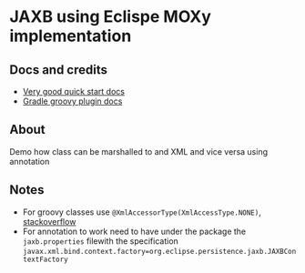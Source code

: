 # JAXB using Eclispe MOXy  implementation

## Docs and credits
- [Very good quick start docs](https://wiki.eclipse.org/EclipseLink/Examples/MOXy/GettingStarted)
- [Gradle groovy plugin docs](https://docs.gradle.org/current/userguide/groovy_plugin.html)


## About
Demo how class can be marshalled to and XML and vice versa using annotation

## Notes
- For groovy classes use `@XmlAccessorType(XmlAccessType.NONE)`, [stackoverflow](http://stackoverflow.com/questions/1161147/how-do-i-get-groovy-and-jaxb-to-play-nice-together)
- For annotation to work need to have under the package the `jaxb.properties` filewith the specification `javax.xml.bind.context.factory=org.eclipse.persistence.jaxb.JAXBContextFactory`

